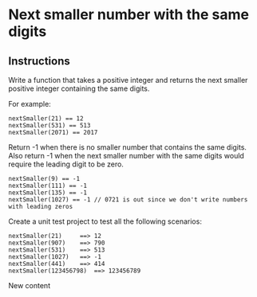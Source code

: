 # Next smaller number with the same digits

## Instructions
Write a function that takes a positive integer and returns the next smaller positive integer containing the same digits.

For example:
```
nextSmaller(21) == 12
nextSmaller(531) == 513
nextSmaller(2071) == 2017
```

Return -1 when there is no smaller number that contains the same digits. Also return -1 when the next smaller number with the same digits would require the leading digit to be zero.
```
nextSmaller(9) == -1
nextSmaller(111) == -1
nextSmaller(135) == -1
nextSmaller(1027) == -1 // 0721 is out since we don't write numbers with leading zeros
```

Create a unit test project to test all the following scenarios:
```
nextSmaller(21) 	==> 12
nextSmaller(907) 	==> 790
nextSmaller(531) 	==> 513
nextSmaller(1027) 	==> -1
nextSmaller(441) 	==> 414
nextSmaller(123456798) 	==> 123456789
```

New content
